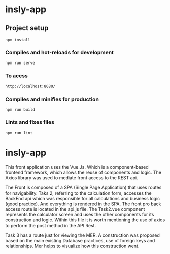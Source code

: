 # insly-app

## Project setup
```
npm install
```

### Compiles and hot-reloads for development
```
npm run serve
```

### To acess
```
http://localhost:8080/
```

### Compiles and minifies for production
```
npm run build
```

### Lints and fixes files
```
npm run lint
```

# insly-app

This front application uses the Vue.Js. Which is a component-based frontend framework, which allows the reuse of components and logic. The Axios library was used to mediate front access to the REST api.

The Front is composed of a SPA (Single Page Application) that uses routes for navigability. Taks 2, referring to the calculation form, accesses the BackEnd api which was responsible for all calculations and business logic (good practice). And everything is rendered in the SPA.
The front pro back access route is located in the api.js file.
The Task2.vue component represents the calculator screen and uses the other components for its construction and logic. Within this file it is worth mentioning the use of axios to perform the post method in the API Rest.

Task 3 has a route just for viewing the MER. A construction was proposed based on the main existing Database practices, use of foreign keys and relationships. Mer helps to visualize how this construction went.